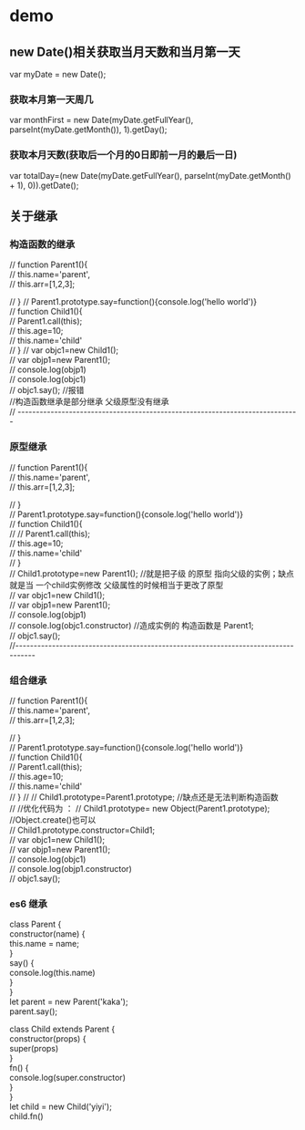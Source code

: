# demo
## new Date()相关获取当月天数和当月第一天
var  myDate = new Date();

### 获取本月第一天周几
var monthFirst = new Date(myDate.getFullYear(), parseInt(myDate.getMonth()), 1).getDay(); </br>
### 获取本月天数(获取后一个月的0日即前一月的最后一日)
var totalDay=(new Date(myDate.getFullYear(), parseInt(myDate.getMonth() + 1), 0)).getDate();</br>

## 关于继承
  ### 构造函数的继承

  // function Parent1(){</br>
  //     this.name='parent',</br>
  //     this.arr=[1,2,3];</br>

  // }
  // Parent1.prototype.say=function(){console.log('hello world')}</br>
  // function Child1(){</br>
  //   Parent1.call(this);</br>
  //   this.age=10;</br>
  //   this.name='child'</br>
  // }
  // var objc1=new Child1();</br>
  // var objp1=new Parent1();</br>
  // console.log(objp1)</br>
  // console.log(objc1)</br>
  // objc1.say(); //报错  </br>
  //构造函数继承是部分继承 父级原型没有继承</br>
  // -----------------------------------------------------------------------------</br>
  ### 原型继承
  // function Parent1(){</br>
  //     this.name='parent',</br>
  //     this.arr=[1,2,3];</br>

  // }</br>
  // Parent1.prototype.say=function(){console.log('hello world')}</br>
  // function Child1(){</br>
  //   // Parent1.call(this);</br>
  //   this.age=10;</br>
  //   this.name='child'</br>
  // }</br>
  // Child1.prototype=new Parent1();  //就是把子级 的原型 指向父级的实例；缺点就是当 一个child实例修改 父级属性的时候相当于更改了原型</br>
  // var objc1=new Child1();</br>
  // var objp1=new Parent1();</br>
  // console.log(objp1)</br>
  // console.log(objc1.constructor) //造成实例的 构造函数是 Parent1;</br>
  // objc1.say(); </br>
  //-----------------------------------------------------------------------------------</br>
  ### 组合继承
  // function Parent1(){</br>
  // this.name='parent',</br>
  // this.arr=[1,2,3];</br>

  // }</br>
  // Parent1.prototype.say=function(){console.log('hello world')}</br>
  // function Child1(){</br>
  //   Parent1.call(this);</br>
  //   this.age=10;</br>
  //   this.name='child'</br>
  // }
  // // Child1.prototype=Parent1.prototype;  //缺点还是无法判断构造函数</br>
  // //优化代码为 ：
  // Child1.prototype= new Object(Parent1.prototype); //Object.create()也可以</br>
  // Child1.prototype.constructor=Child1;</br>
  // var objc1=new Child1();</br>
  // var objp1=new Parent1();</br>
  // console.log(objc1) </br>
  // console.log(objp1.constructor)</br>
  // objc1.say(); </br>
  ### es6 继承

  class Parent {</br>
    constructor(name) {</br>
      this.name = name;</br>
    }</br>
    say() {</br>
      console.log(this.name)</br>
    }</br>
  }</br>
  let parent = new Parent('kaka');</br>
  parent.say();</br>

  class Child extends Parent {</br>
    constructor(props) {</br>
      super(props)</br>
    }</br>
    fn() {</br>
      console.log(super.constructor)</br>
    }</br>
  }</br>
  let child = new Child('yiyi');</br>
  child.fn()</br>
